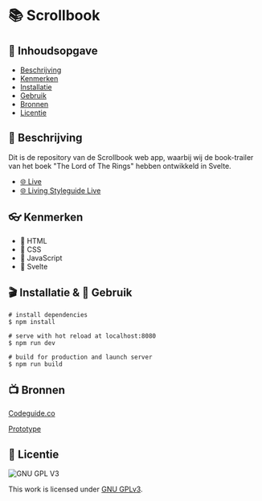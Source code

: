 # 📚 Scrollbook
<!-- Geef je project een titel en schrijf in één zin wat het is -->

## 📖 Inhoudsopgave

  * [Beschrijving](#beschrijving)
  * [Kenmerken](#kenmerken)
  * [Installatie](#installatie)
  * [Gebruik](#gebruik)
  * [Bronnen](#bronnen)
  * [Licentie](#licentie)

## 💾 Beschrijving
<!-- In de Beschrijving staat hoe je project er uit ziet, hoe het werkt en wat je er mee kan. -->
Dit is de repository van de Scrollbook web app, waarbij wij de book-trailer van het boek "The Lord of The Rings" hebben ontwikkeld in Svelte.
<!-- Voeg een mooie poster visual toe 📸 -->
<!-- Voeg een link toe naar Github Pages 🌐-->
- [🌐 Live](http://scrollbook.student.fdnd.nl/)
- [🌐 Living Styleguide Live](https://fdnd-styleguides.github.io/scrollbook/)

## 👓 Kenmerken
<!-- Bij Kenmerken staat welke technieken zijn gebruikt en hoe. Wat is de HTML structuur? Wat zijn de belangrijkste dingen in CSS? Wat is er met Javascript gedaan en hoe? Misschien heb je een framwork of library gebruikt? -->
* 🧡 HTML
* 🎃 CSS
* 🧨 JavaScript
* 🍊  Svelte

## 🎬 Installatie & 🔋 Gebruik
```
# install dependencies
$ npm install

# serve with hot reload at localhost:8080
$ npm run dev

# build for production and launch server
$ npm run build
```

## 📺 Bronnen
[Codeguide.co](https://codeguide.co/)  

[Prototype](https://joopakerboom.nl/scrollbook-v3/presentation.html) 

## 🚖 Licentie

![GNU GPL V3](https://www.gnu.org/graphics/gplv3-127x51.png)

This work is licensed under [GNU GPLv3](./LICENSE).
